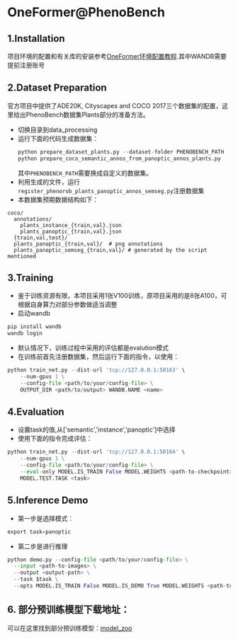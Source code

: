 # OneFormer@PhenoBench
## 1.Installation
项目环境的配置和有关库的安装参考[OneFormer环境配置教程](https://github.com/SHI-Labs/OneFormer/blob/main/INSTALL.md).其中WANDB需要提前注册账号
## 2.Dataset Preparation
官方项目中提供了ADE20K, Cityscapes and COCO 2017三个数据集的配置，这里给出PhenoBench数据集Plants部分的准备方法。
- 切换目录到data_processing
- 运行下面的代码生成数据集：
   ```python
   python prepare_dataset_plants.py --dataset-folder PHENOBENCH_PATH
   python prepare_coco_semantic_annos_from_panoptic_annos_plants.py 
   ```
  其中`PHENOBENCH_PATH`需要换成自定义的数据集。</br>
- 利用生成的文件，运行`register_phenorob_plants_panoptic_annos_semseg.py`注册数据集
- 本数据集预期数据结构如下：
```
coco/
  annotations/
    plants_instance_{train,val}.json
    plants_panoptic_{train,val}.json
  {train,val,test}/
  plants_panoptic_{train,val}/  # png annotations
  plants_panoptic_semseg_{train,val}/ # generated by the script mentioned
```
## 3.Training
- 鉴于训练资源有限，本项目采用1张V100训练，原项目采用的是8张A100，可根据自身算力对部分参数做适当调整
- 启动wandb
```python
pip install wandb
wandb login
```
- 默认情况下，训练过程中采用的评估都是evalution模式
- 在训练前首先注册数据集，然后运行下面的指令，以使用：
```python
python train_net.py --dist-url 'tcp://127.0.0.1:50163' \
    --num-gpus 1 \
    --config-file <path/to/your/config-file> \
    OUTPUT_DIR <path/to/output> WANDB.NAME <name>
```

## 4.Evaluation
- 设置task的值,从['semantic','instance','panoptic']中选择
- 使用下面的指令完成评估：
```python
python train_net.py --dist-url 'tcp://127.0.0.1:50164' \
    --num-gpus 1 \
    --config-file <path/to/your/config-file> \
    --eval-only MODEL.IS_TRAIN False MODEL.WEIGHTS <path-to-checkpoint> \
    MODEL.TEST.TASK <task>
```

## 5.Inference Demo
- 第一步是选择模式：
```python
export task=panoptic
```
- 第二步是进行推理
```python
python demo.py --config-file <path/to/your/config-file> \
  --input <path-to-images> \
  --output <output-path> \
  --task $task \
  --opts MODEL.IS_TRAIN False MODEL.IS_DEMO True MODEL.WEIGHTS <path-to-checkpoint>
```

## 6. 部分预训练模型下载地址：
可以在这里找到部分预训练模型：[model_zoo](https://github.com/SHI-Labs/OneFormer/tree/main?tab=readme-ov-file#results)
